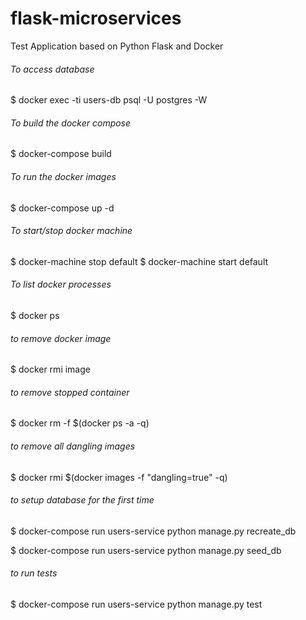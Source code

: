 # flask-microservices
Test Application based on Python Flask and Docker

###### To access database
$ docker exec -ti users-db psql -U postgres -W

###### To build the docker compose
$ docker-compose build

###### To run the docker images
$ docker-compose up -d

###### To start/stop docker machine
$ docker-machine stop default
$ docker-machine start default

###### To list docker processes
$ docker ps

###### to remove docker image
$ docker rmi image

###### to remove stopped container
$ docker rm -f $(docker ps -a -q)

###### to remove all dangling images
$ docker rmi $(docker images -f "dangling=true" -q)

###### to setup database for the first time
$ docker-compose run users-service python manage.py recreate_db

$ docker-compose run users-service python manage.py seed_db

###### to run tests
$ docker-compose run users-service python manage.py test 